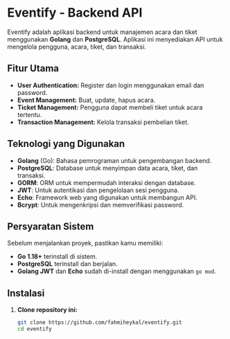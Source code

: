 # Eventify - Backend API

Eventify adalah aplikasi backend untuk manajemen acara dan tiket menggunakan **Golang** dan **PostgreSQL**. Aplikasi ini menyediakan API untuk mengelola pengguna, acara, tiket, dan transaksi.

## Fitur Utama
- **User Authentication:** Register dan login menggunakan email dan password.
- **Event Management:** Buat, update, hapus acara.
- **Ticket Management:** Pengguna dapat membeli tiket untuk acara tertentu.
- **Transaction Management:** Kelola transaksi pembelian tiket.

## Teknologi yang Digunakan
- **Golang** (Go): Bahasa pemrograman untuk pengembangan backend.
- **PostgreSQL**: Database untuk menyimpan data acara, tiket, dan transaksi.
- **GORM**: ORM untuk mempermudah interaksi dengan database.
- **JWT**: Untuk autentikasi dan pengelolaan sesi pengguna.
- **Echo**: Framework web yang digunakan untuk membangun API.
- **Bcrypt**: Untuk mengenkripsi dan memverifikasi password.

## Persyaratan Sistem
Sebelum menjalankan proyek, pastikan kamu memiliki:
- **Go 1.18+** terinstall di sistem.
- **PostgreSQL** terinstall dan berjalan.
- **Golang JWT** dan **Echo** sudah di-install dengan menggunakan `go mod`.

## Instalasi

1. **Clone repository ini:**
   ```bash
   git clone https://github.com/fahmiheykal/eventify.git
   cd eventify
